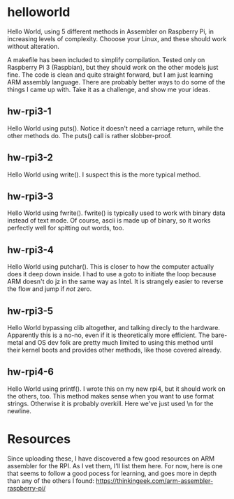 # helloworld
Hello World, using 5 different methods in Assembler on Raspberry Pi, in increasing levels of complexity. Chooose your Linux, and these should work without alteration.

A makefile has been included to simplify compilation. Tested only on Raspberry Pi 3 (Raspbian), but they should work on the other models just fine. The code is clean and quite straight forward, but I am just learning ARM assembly language. There are probably better ways to do some of the things I came up with. Take it as a challenge, and show me your ideas.


## hw-rpi3-1

Hello World using puts(). Notice it doesn't need a carriage return, while the other methods do. The puts() call is rather slobber-proof.

## hw-rpi3-2

Hello World using write(). I suspect this is the more typical method.

## hw-rpi3-3

Hello World using fwrite(). fwrite() is typically used to work with binary data instead of text mode. Of course, ascii is made up of binary, so it works perfectly well for spitting out words, too.

## hw-rpi3-4

Hello World using putchar(). This is closer to how the computer actually does it deep down inside. I had to use a goto to initiate the loop because ARM doesn't do jz in the same way as Intel. It is strangely easier to reverse the flow and jump if *not* zero. 

## hw-rpi3-5

Hello World bypassing clib altogether, and talking direcly to the hardware. Apparently this is a no-no, even if it is theoretically more efficient. The bare-metal and OS dev folk are pretty much limited to using this method until their kernel boots and provides other methods, like those covered already.

## hw-rpi4-6

Hello World using printf(). I wrote this on my new rpi4, but it should work on the others, too. This method makes sense when you want to use format strings. Otherwise it is probably overkill. Here we've just used \n for the newline.

# Resources

Since uploading these, I have discovered a few good resources on ARM assembler for the RPI. As I vet them, I'll list them here. For now, here is one that seems to follow a good pocess for learning, and goes more in depth than any of the others I found: https://thinkingeek.com/arm-assembler-raspberry-pi/
